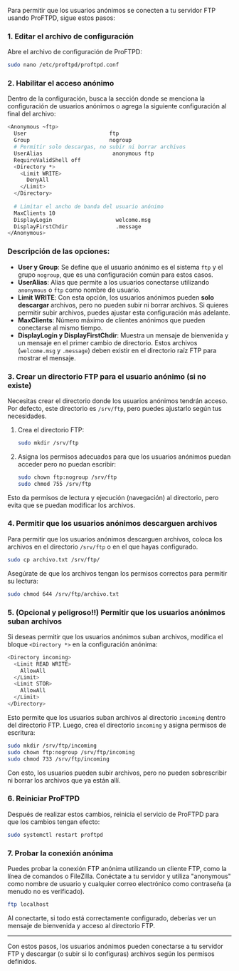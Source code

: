 Para permitir que los usuarios anónimos se conecten a tu servidor FTP usando ProFTPD, sigue estos pasos:

### 1. **Editar el archivo de configuración**

Abre el archivo de configuración de ProFTPD:

```bash
sudo nano /etc/proftpd/proftpd.conf
```

### 2. **Habilitar el acceso anónimo**

Dentro de la configuración, busca la sección donde se menciona la configuración de usuarios anónimos o agrega la siguiente configuración al final del archivo:

```bash
<Anonymous ~ftp>
  User                          ftp
  Group                         nogroup
  # Permitir solo descargas, no subir ni borrar archivos
  UserAlias                      anonymous ftp
  RequireValidShell off
  <Directory *>
    <Limit WRITE>
      DenyAll
    </Limit>
  </Directory>
  
  # Limitar el ancho de banda del usuario anónimo
  MaxClients 10
  DisplayLogin                    welcome.msg
  DisplayFirstChdir               .message
</Anonymous>
```

### Descripción de las opciones:

- **User y Group**: Se define que el usuario anónimo es el sistema `ftp` y el grupo `nogroup`, que es una configuración común para estos casos.
- **UserAlias**: Alias que permite a los usuarios conectarse utilizando `anonymous` o `ftp` como nombre de usuario.
- **Limit WRITE**: Con esta opción, los usuarios anónimos pueden **solo descargar** archivos, pero no pueden subir ni borrar archivos. Si quieres permitir subir archivos, puedes ajustar esta configuración más adelante.
- **MaxClients**: Número máximo de clientes anónimos que pueden conectarse al mismo tiempo.
- **DisplayLogin y DisplayFirstChdir**: Muestra un mensaje de bienvenida y un mensaje en el primer cambio de directorio. Estos archivos (`welcome.msg` y `.message`) deben existir en el directorio raíz FTP para mostrar el mensaje.

### 3. **Crear un directorio FTP para el usuario anónimo (si no existe)**

Necesitas crear el directorio donde los usuarios anónimos tendrán acceso. Por defecto, este directorio es `/srv/ftp`, pero puedes ajustarlo según tus necesidades.

1. Crea el directorio FTP:

   ```bash
   sudo mkdir /srv/ftp
   ```

2. Asigna los permisos adecuados para que los usuarios anónimos puedan acceder pero no puedan escribir:

   ```bash
   sudo chown ftp:nogroup /srv/ftp
   sudo chmod 755 /srv/ftp
   ```

Esto da permisos de lectura y ejecución (navegación) al directorio, pero evita que se puedan modificar los archivos.

### 4. **Permitir que los usuarios anónimos descarguen archivos**

Para permitir que los usuarios anónimos descarguen archivos, coloca los archivos en el directorio `/srv/ftp` o en el que hayas configurado.

```bash
sudo cp archivo.txt /srv/ftp/
```

Asegúrate de que los archivos tengan los permisos correctos para permitir su lectura:

```bash
sudo chmod 644 /srv/ftp/archivo.txt
```

### 5. **(Opcional y peligroso!!) Permitir que los usuarios anónimos suban archivos**

Si deseas permitir que los usuarios anónimos suban archivos, modifica el bloque `<Directory *>` en la configuración anónima:

```bash
<Directory incoming>
  <Limit READ WRITE>
    AllowAll
  </Limit>
  <Limit STOR>
    AllowAll
  </Limit>
</Directory>
```

Esto permite que los usuarios suban archivos al directorio `incoming` dentro del directorio FTP. Luego, crea el directorio `incoming` y asigna permisos de escritura:

```bash
sudo mkdir /srv/ftp/incoming
sudo chown ftp:nogroup /srv/ftp/incoming
sudo chmod 733 /srv/ftp/incoming
```

Con esto, los usuarios pueden subir archivos, pero no pueden sobrescribir ni borrar los archivos que ya están allí.

### 6. **Reiniciar ProFTPD**

Después de realizar estos cambios, reinicia el servicio de ProFTPD para que los cambios tengan efecto:

```bash
sudo systemctl restart proftpd
```

### 7. **Probar la conexión anónima**

Puedes probar la conexión FTP anónima utilizando un cliente FTP, como la línea de comandos o FileZilla. Conéctate a tu servidor y utiliza "anonymous" como nombre de usuario y cualquier correo electrónico como contraseña (a menudo no es verificado).

```bash
ftp localhost
```

Al conectarte, si todo está correctamente configurado, deberías ver un mensaje de bienvenida y acceso al directorio FTP.

---

Con estos pasos, los usuarios anónimos pueden conectarse a tu servidor FTP y descargar (o subir si lo configuras) archivos según los permisos definidos.